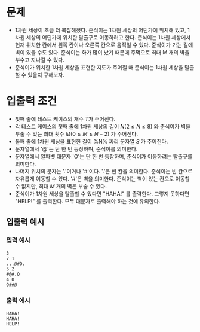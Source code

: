# 문제
* 1차원 세상이 조금 더 복잡해졌다. 준식이는 1차원 세상의 어딘가에 위치해 있고, 1차원 세상의 어딘가에 위치한 탈출구로 이동하려고 한다. 준식이는 1차원 세상에서 현재 위치한 칸에서 왼쪽 칸이나 오른쪽 칸으로 움직일 수 있다. 준식이가 가는 길에 벽이 있을 수도 있다. 준식이는 화가 많이 났기 때문에 주먹으로 최대 M 개의 벽을 부수고 지나갈 수 있다.
* 준식이가 위치한 1차원 세상을 표현한 지도가 주어질 때 준식이는 1차원 세상을 탈출할 수 있을지 구해보자.
   
# 입출력 조건
* 첫째 줄에 테스트 케이스의 개수 $T$가 주어진다.
* 각 테스트 케이스의 첫째 줄에 1차원 세상의 길이 $N(2\le N\le 8)$ 와 준식이가 벽을 부술 수 있는 최대 횟수 $M(0\le M\le N-2)$ 가 주어진다.
* 둘째 줄에 1차원 세상을 표현한 길이 %N% 짜리 문자열 $S$ 가 주어진다.
* 문자열에서 '@'는 단 한 번 등장하며, 준식이를 의미한다.
* 문자열에서 알파벳 대문자 'O'는 단 한 번 등장하며, 준식이가 이동하려는 탈출구를 의미한다.
* 나머지 위치의 문자는 '.'이거나 '#'이다. '.'은 빈 칸을 의미한다. 준식이는 빈 칸으로 자유롭게 이동할 수 있다. '#'은 벽을 의미한다. 준식이는 벽이 있는 칸으로 이동할 수 없지만, 최대 $M$ 개의 벽은 부술 수 있다.
* 준식이가 1차원 세상을 탈출할 수 있다면 "HAHA!" 를 출력한다. 그렇지 못하다면 "HELP!" 를 출력한다. 모두 대문자로 출력해야 하는 것에 유의한다.
   
## 입출력 예시
### 입력 예시
```
3
7 1
...@#O.
5 2
#@#.O
4 0
O##@
```
### 출력 예시
```
HAHA!
HAHA!
HELP!
```

